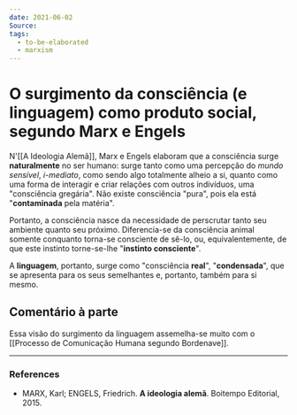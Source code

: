 ```yaml
---
date: 2021-06-02
Source:
tags:
  - to-be-elaborated
  - marxism
---
```

# O surgimento da consciência (e linguagem) como produto social, segundo Marx e Engels
N'[[A Ideologia Alemã]], Marx e Engels elaboram que a consciência surge **naturalmente** no ser humano: surge tanto como uma percepção do *mundo sensível*, *i-mediato*, como sendo algo totalmente alheio a si, quanto como uma forma de interagir e criar relações com outros indivíduos, uma "consciência gregária". Não existe consciência "pura", pois ela está "**contaminada** pela matéria".

Portanto, a consciência nasce da necessidade de perscrutar tanto seu ambiente quanto seu próximo. Diferencia-se da consciência animal somente conquanto torna-se consciente de sê-lo, ou, equivalentemente, de que este instinto torne-se-lhe "**instinto consciente**".

A **linguagem**, portanto, surge como "consciência **real**", "**condensada**", que se apresenta para os seus semelhantes e, portanto, também para si mesmo. 

## Comentário à parte
Essa visão do surgimento da linguagem assemelha-se muito com o [[Processo de Comunicação Humana segundo Bordenave]].

---
### References
- MARX, Karl; ENGELS, Friedrich. **A ideologia alemã**. Boitempo Editorial, 2015.